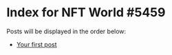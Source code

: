 # Index for NFT World #5459
Posts will be displayed in the order below:

- [Your first post](./001-first.md)

